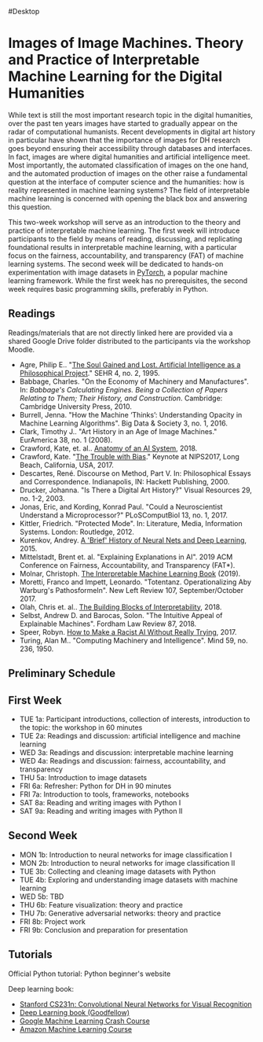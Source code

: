 #Desktop

# Images of Image Machines. Theory and Practice of Interpretable Machine Learning for the Digital Humanities

While text is still the most important research topic in the digital humanities, over the past ten years images have started to gradually appear on the radar of computational humanists. Recent developments in digital art history in particular have shown that the importance of images for DH research goes beyond ensuring their accessibility through databases and interfaces. In fact, images are where digital humanities and artificial intelligence meet. Most importantly, the automated classification of images on the one hand, and the automated production of images on the other raise a fundamental question at the interface of computer science and the humanities: how is reality represented in machine learning systems? The field of interpretable machine learning is concerned with opening the black box and answering this question.

This two-week workshop will serve as an introduction to the theory and practice of interpretable machine learning. The first week will introduce participants to the field by means of reading, discussing, and replicating foundational results in interpretable machine learning, with a particular focus on the fairness, accountability, and transparency (FAT) of machine learning systems. The second week will be dedicated to hands-on experimentation with image datasets in [PyTorch](https://pytorch.org/), a popular machine learning framework. While the first week has no prerequisites, the second week requires basic programming skills, preferably in Python. 

## Readings

Readings/materials that are not directly linked here are provided via a shared Google Drive folder distributed to the participants via the workshop Moodle.

- Agre, Philip E.. "[The Soul Gained and Lost. Artificial Intelligence as a Philosophical Project](https://web.stanford.edu/group/SHR/4-2/text/agre.html)." SEHR 4, no. 2, 1995.
- Babbage, Charles. "On the Economy of Machinery and Manufactures". In: *Babbage's Calculating Engines. Being a Collection of Papers Relating to Them; Their History, and Construction*. Cambridge: Cambridge University Press, 2010.
- Burrell, Jenna. "How the Machine ‘Thinks’: Understanding Opacity in Machine Learning Algorithms". Big Data & Society 3, no. 1, 2016.
- Clark, Timothy J.. "Art History in an Age of Image Machines." EurAmerica 38, no. 1 (2008).
- Crawford, Kate, et. al.. [Anatomy of an AI System]( https://anatomyof.ai), 2018.
- Crawford, Kate. "[The Trouble with Bias](https://www.youtube.com/watch?v=fMym_BKWQzk&t=698s)." Keynote at NIPS2017, Long Beach, California, USA, 2017.
- Descartes, René. Discourse on Method, Part V. In: Philosophical Essays and Correspondence. Indianapolis, IN: Hackett Publishing, 2000.
- Drucker, Johanna. "Is There a Digital Art History?" Visual Resources 29, no. 1-2, 2003.
- Jonas, Eric, and Kording, Konrad Paul. "Could a Neuroscientist Understand a Microprocessor?" PLoSComputBiol 13, no. 1, 2017.
- Kittler, Friedrich. "Protected Mode". In: Literature, Media, Information Systems. London: Routledge, 2012.
- Kurenkov, Andrey. [A 'Brief' History of Neural Nets and Deep Learning](http://www.andreykurenkov.com/writing/ai/a-brief-history-of-neural-nets-and-deep-learning/), 2015.
- Mittelstadt, Brent  et. al. "Explaining Explanations in AI". 2019 ACM Conference on Fairness, Accountability, and Transparency (FAT*).
- Molnar, Christoph. [The Interpretable Machine Learning Book](https://christophm.github.io/interpretable-ml-book/) (2019).
- Moretti, Franco and Impett, Leonardo. "Totentanz. Operationalizing Aby Warburg's Pathosformeln". New Left Review 107, September/October 2017.
- Olah, Chris et. al.. [The Building Blocks of Interpretability](https://distill.pub/2018/building-blocks/), 2018.
- Selbst, Andrew D. and Barocas, Solon. "The Intuitive Appeal of Explainable Machines". Fordham Law Review 87, 2018.
- Speer, Robyn. [How to Make a Racist AI Without Really Trying](https://blog.conceptnet.io/posts/2017/how-to-make-a-racist-ai-without-really-trying/), 2017.
- Turing, Alan M.. "Computing Machinery and Intelligence". Mind 59, no. 236, 1950.

## Preliminary Schedule

## First Week

- TUE 1a: Participant introductions, collection of interests, introduction to the topic: the workshop in 60 minutes
- TUE 2a: Readings and discussion: artificial intelligence and machine learning
- WED 3a: Readings and discussion: interpretable machine learning
- WED 4a: Readings and discussion: fairness, accountability, and transparency
- THU 5a: Introduction to image datasets
- FRI 6a: Refresher: Python for DH in 90 minutes
- FRI 7a: Introduction to tools, frameworks, notebooks
- SAT 8a: Reading and writing images with Python I
- SAT 9a: Reading and writing images with Python II

## Second Week

- MON 1b: Introduction to neural networks for image classification I
- MON 2b: Introduction to neural networks for image classification II
- TUE 3b: Collecting and cleaning image datasets with Python
- TUE 4b: Exploring and understanding image datasets with machine learning
- WED 5b: TBD
- THU 6b: Feature visualization: theory and practice
- THU 7b: Generative adversarial networks: theory and practice
- FRI 8b: Project work
- FRI 9b: Conclusion and preparation for presentation

## Tutorials

Official Python tutorial:
Python beginner's website

Deep learning book:
- [Stanford CS231n: Convolutional Neural Networks for Visual Recognition](http://cs231n.stanford.edu/)
- [Deep Learning book (Goodfellow)](http://www.deeplearningbook.org/)
- [Google Machine Learning Crash Course](https://developers.google.com/machine-learning/crash-course/)
- [Amazon Machine Learning Course](https://aws.amazon.com/training/learning-paths/machine-learning/)





